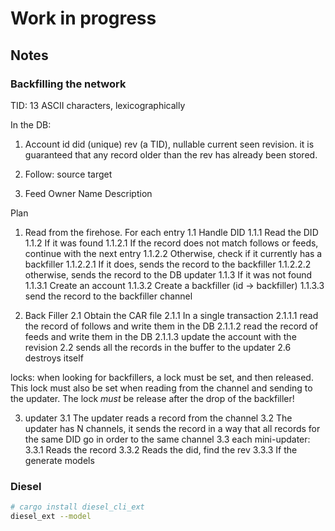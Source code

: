 # Work in progress

## Notes

### Backfilling the network

TID: 13 ASCII characters, lexicographically

In the DB:

1. Account
   id
   did (unique)
   rev (a TID), nullable current seen revision. it is guaranteed that any record older than the rev has already been stored.

2. Follow:
   source
   target

3. Feed
   Owner
   Name
   Description

Plan

1. Read from the firehose. For each entry
   1.1 Handle DID
   1.1.1 Read the DID
   1.1.2 If it was found
   1.1.2.1 If the record does not match follows or feeds, continue with the next entry
   1.1.2.2 Otherwise, check if it currently has a backfiller
   1.1.2.2.1 If it does, sends the record to the backfiller
   1.1.2.2.2 otherwise, sends the record to the DB updater
   1.1.3 If it was not found
   1.1.3.1 Create an account
   1.1.3.2 Create a backfiller (id -> backfiller)
   1.1.3.3 send the record to the backfiller channel

2. Back Filler
   2.1 Obtain the CAR file
   2.1.1 In a single transaction
   2.1.1.1 read the record of follows and write them in the DB
   2.1.1.2 read the record of feeds and write them in the DB
   2.1.1.3 update the account with the revision
   2.2 sends all the records in the buffer to the updater
   2.6 destroys itself

locks: when looking for backfillers, a lock must be set, and then released. This lock must also be set
when reading from the channel and sending to the updater. The lock _must_ be release after the drop of the
backfiller!

3. updater
   3.1 The updater reads a record from the channel
   3.2 The updater has N channels, it sends the record in a way that all records for the same DID go in order to
   the same channel
   3.3 each mini-updater:
   3.3.1 Reads the record
   3.3.2 Reads the did, find the rev
   3.3.3 If the
   generate models

### Diesel

```sh generate the model
# cargo install diesel_cli_ext
diesel_ext --model
```
